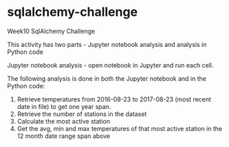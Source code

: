 # sqlalchemy-challenge
Week10 SqlAlchemy Challenge


This activity has two parts - Jupyter notebook analysis and analysis in Python code 

Jupyter notebook analysis - open notebook in Jupyter and run each cell. 

The following analysis is done in both the Jupyter notebook and in the Python code:

1. Retrieve temperatures from 2016-08-23 to 2017-08-23 (most recent date in file) to get one year span.
2. Retrieve the number of stations in the dataset
3. Calculate the most active station
4. Get the avg, min and max temperatures of that most active station in the 12 month date range span above


